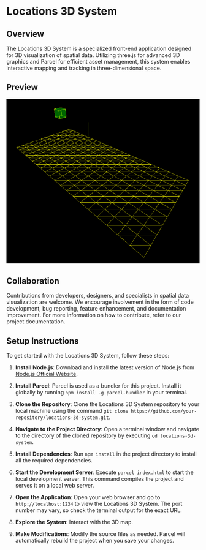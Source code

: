 # Locations 3D System

## Overview

The Locations 3D System is a specialized front-end application designed for 3D visualization of spatial data. Utilizing three.js for advanced 3D graphics and Parcel for efficient asset management, this system enables interactive mapping and tracking in three-dimensional space.

## Preview

![Preview Image](preview.png)

## Collaboration

Contributions from developers, designers, and specialists in spatial data visualization are welcome. We encourage involvement in the form of code development, bug reporting, feature enhancement, and documentation improvement. For more information on how to contribute, refer to our project documentation.

## Setup Instructions

To get started with the Locations 3D System, follow these steps:

1. **Install Node.js**: Download and install the latest version of Node.js from [Node.js Official Website](https://nodejs.org/).

2. **Install Parcel**: Parcel is used as a bundler for this project. Install it globally by running `npm install -g parcel-bundler` in your terminal.

3. **Clone the Repository**: Clone the Locations 3D System repository to your local machine using the command `git clone https://github.com/your-repository/locations-3d-system.git`.

4. **Navigate to the Project Directory**: Open a terminal window and navigate to the directory of the cloned repository by executing `cd locations-3d-system`.

5. **Install Dependencies**: Run `npm install` in the project directory to install all the required dependencies.

6. **Start the Development Server**: Execute `parcel index.html` to start the local development server. This command compiles the project and serves it on a local web server.

7. **Open the Application**: Open your web browser and go to `http://localhost:1234` to view the Locations 3D System. The port number may vary, so check the terminal output for the exact URL.

8. **Explore the System**: Interact with the 3D map.

9. **Make Modifications**: Modify the source files as needed. Parcel will automatically rebuild the project when you save your changes.


